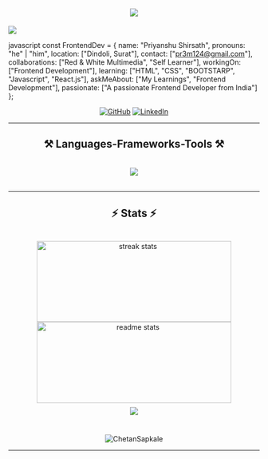 <h1 align="center">
    <img src="https://readme-typing-svg.herokuapp.com/?font=Righteous&size=35&center=true&vCenter=true&width=500&height=70&duration=4000&lines=Hey+There!+👋;+I'm+Chetan+Sapkale!;" />
</h1>

<img src="https://camo.githubusercontent.com/130ffc354b6ee3c8c9e506276e598bf4e19ea7950df203dacf6aeee4fc543a50/68747470733a2f2f616e616c7974696373696e6469616d61672e636f6d2f77702d636f6e74656e742f75706c6f6164732f323031382f31322f646576656c6f7065722d6472696262626c652e676966"/>

<div>

javascript
const FrontendDev = {
    name: "Priyanshu Shirsath",
    pronouns: "he" | "him",
    location: ["Dindoli, Surat"],
    contact: ["pr3m124@gmail.com"],
    collaborations: ["Red & White Multimedia", "Self Learner"],
    workingOn: ["Frontend Development"],
    learning: ["HTML", "CSS", "BOOTSTARP", "Javascript", "React.js"],
    askMeAbout: ["My Learnings", "Frontend Development"],
    passionate: ["A passionate Frontend Developer from India"]
};


 </div>

<p align="center">
<a href="https://github.com/Priyanshu-Shirsath"><img src="https://img.icons8.com/bubbles/50/000000/github.png" alt="GitHub"/></a>
<a href="https://www.linkedin.com/in/priyanshu-shirsath/?trk=opento_sprofile_topcard">
<img src="https://img.icons8.com/bubbles/50/000000/linkedin.png" alt="LinkedIn"/></a>
<!--   <a href="https://discordapp.com/users/822812589624393749"><img src="https://img.icons8.com/bubbles/50/000000/discord.png" alt="Discord"/></a> -->
</p>

</div>

 <hr/>

<h2 align="center">⚒ Languages-Frameworks-Tools ⚒</h2>
<br/>
<div align="center">
<!--     <img src="https://skillicons.dev/icons?i=aiscript,androidstudio,aws,c,cpp,cmake,github,figma,git" />
    <img src="https://skillicons.dev/icons?i=discord,python,bots,flutter,gcp,firebase,kotlin,linkedin,java,visualstudio,twitter" /><br>
    <img src="https://skillicons.dev/icons?i=cpp,dart,python,flutter,firebase,supabase,androidstudio,vscode,github,java,php,sqlite" /> -->
    <img src="https://skillicons.dev/icons?i=html,css,bootstrap,jquery,javascript,react,git" />
</div>

<br/>
<hr/>




<h2 align="center">⚡ Stats ⚡</h2>
<br>

<div align=center>
  <img width=390 height=162.84 src="https://github-readme-stats.vercel.app/api?username=ChetanSapkale&theme=algolia&show_icons=true&rank_icon=github&border_radius=20&count_private=true" alt="streak stats"/>
<img width=390 height=162.84 src="https://github-readme-streak-stats.herokuapp.com/?user=ChetanSapkale&theme=algolia&border_radius=20" alt="readme stats"/>
  <br/>

   <img align="center" style="margin:0.5rem" src="https://github-readme-stats.vercel.app/api/top-langs/?username=ChetanSapkale&layout=donut-vertical&show_icons=true&rank_icon=github&border_radius=20&title_color=00AEFF&text_color=c9cacc&icon_color=4AB197&bg_color=050F2C"/>
</div>

<br/>

<p align="center"> <img src="https://komarev.com/ghpvc/?username=ChetanSapkale&label=Profile%20views&color=0e75b6&style=flat" alt="ChetanSapkale" /> </p>

<hr/>
